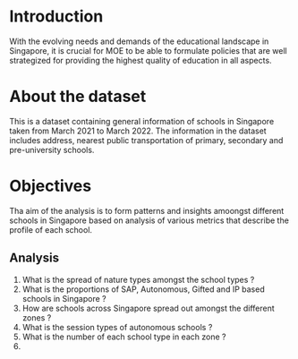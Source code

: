 # Introduction
With the evolving needs and demands of the educational landscape in Singapore, it is crucial for MOE to be able to formulate policies that are well strategized for providing the highest quality of education in all aspects.

# About the dataset
This is a dataset containing general information of schools in Singapore taken from March 2021 to March 2022. The information in the dataset includes address, nearest public transportation of primary, secondary and pre-university schools. 

# Objectives
Tha aim of the analysis is to form patterns and insights amoongst different schools in Singapore based on analysis of various metrics that describe the profile of each school.

 ## Analysis
1. What is the spread of nature types amongst the school types ? 
2. What is the proportions of SAP, Autonomous, Gifted and IP based schools in Singapore ? 
3. How are schools across Singapore spread out amongst the different zones ?
4. What is the session types of autonomous schools ?
5. What is the number of each school type in each zone ?
6. 
